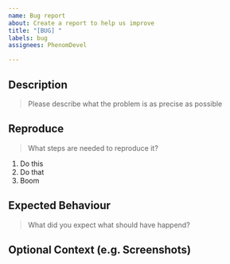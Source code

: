 ```yaml
---
name: Bug report
about: Create a report to help us improve
title: "[BUG] "
labels: bug
assignees: PhenomDevel

---
```


## Description
> Please describe what the problem is as precise as possible

## Reproduce
> What steps are needed to reproduce it?
1. Do this
2. Do that
3. Boom

## Expected Behaviour
> What did you expect what should have happend?

## Optional Context (e.g. Screenshots)
